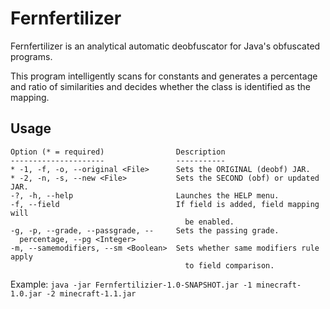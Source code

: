 # Fernfertilizer
Fernfertilizer is an analytical automatic deobfuscator for Java's obfuscated programs. 


This program intelligently scans for constants and generates a percentage and ratio
of similarities and decides whether the class is identified as the mapping.

## Usage
```
Option (* = required)                Description
---------------------                -----------
* -1, -f, -o, --original <File>      Sets the ORIGINAL (deobf) JAR.
* -2, -n, -s, --new <File>           Sets the SECOND (obf) or updated JAR.
-?, -h, --help                       Launches the HELP menu.
-f, --field                          If field is added, field mapping will
                                       be enabled.
-g, -p, --grade, --passgrade, --     Sets the passing grade.
  percentage, --pg <Integer>
-m, --samemodifiers, --sm <Boolean>  Sets whether same modifiers rule apply
                                       to field comparison.
```
Example: ```java -jar Fernfertilizier-1.0-SNAPSHOT.jar -1 minecraft-1.0.jar -2 minecraft-1.1.jar```
